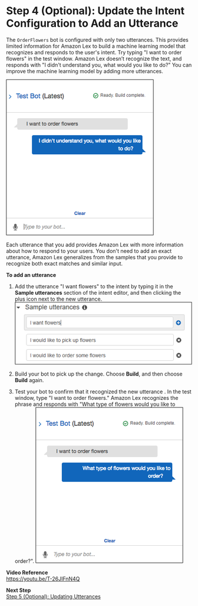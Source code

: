 # Step 4 (Optional): Update the Intent Configuration to Add an Utterance

 The `OrderFlowers` bot is configured with only two utterances. This provides limited information for Amazon Lex to build a machine learning model that recognizes and responds to the user's intent. Try typing "I want to order flowers" in the test window. Amazon Lex doesn’t recognize the text, and responds with "I didn't understand you, what would you like to do?" You can improve the machine learning model by adding more utterances.

![Test window shows missed utterance](../images/gs1-120.png)

Each utterance that you add provides Amazon Lex with more information about how to respond to your users. You don't need to add an exact utterance, Amazon Lex generalizes from the samples that you provide to recognize both exact matches and similar input.

**To add an utterance**

1. Add the utterance "I want flowers" to the intent by typing it in the **Sample utterances** section of the intent editor, and then clicking the plus icon next to the new utterance.
![Intent editor with the new utterance.](../images/gs1-130.png)

1.  Build your bot to pick up the change. Choose **Build**, and then choose **Build** again.

1. Test your bot to confirm that it recognized the new utterance . In the test window, type "I want to order flowers." Amazon Lex recognizes the phrase and responds with "What type of flowers would you like to order?".
![The intent editor recognizes the new utterance.](../images/gs1-140.png)

**Video Reference**  
https://youtu.be/T-26JIFnN4Q

**Next Step**  
[Step 5 (Optional): Updating Utterances](ex1-step5.md)
